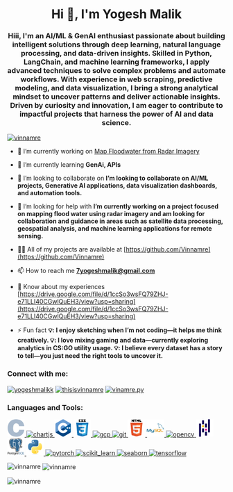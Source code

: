 <h1 align="center">Hi 👋, I'm Yogesh Malik</h1>
<h3 align="center">Hiii, I'm an AI/ML & GenAI enthusiast passionate about building intelligent solutions through deep learning, natural language processing, and data-driven insights. Skilled in Python, LangChain, and machine learning frameworks, I apply advanced techniques to solve complex problems and automate workflows. With experience in web scraping, predictive modeling, and data visualization, I bring a strong analytical mindset to uncover patterns and deliver actionable insights. Driven by curiosity and innovation, I am eager to contribute to impactful projects that harness the power of AI and data science.</h3>

<p align="left"> <a href="https://github.com/ryo-ma/github-profile-trophy"><img src="https://github-profile-trophy.vercel.app/?username=vinnamre" alt="vinnamre" /></a> </p>

- 🔭 I’m currently working on [Map Floodwater from Radar Imagery](https://github.com/Vinnamre/Map-Floodwater-from-Radar-Imagery)

- 🌱 I’m currently learning **GenAi, APIs**

- 👯 I’m looking to collaborate on **I’m looking to collaborate on AI/ML projects, Generative AI applications, data visualization dashboards, and automation tools.**

- 🤝 I’m looking for help with **I’m currently working on a project focused on mapping flood water using radar imagery and am looking for collaboration and guidance in areas such as satellite data processing, geospatial analysis, and machine learning applications for remote sensing.**

- 👨‍💻 All of my projects are available at [https://github.com/Vinnamre](https://github.com/Vinnamre)

- 📫 How to reach me **7yogeshmalik@gmail.com**

- 📄 Know about my experiences [https://drive.google.com/file/d/1ccSo3wsFQ79ZHJ-e71LLI40CGwlQuEH3/view?usp=sharing](https://drive.google.com/file/d/1ccSo3wsFQ79ZHJ-e71LLI40CGwlQuEH3/view?usp=sharing)

- ⚡ Fun fact **💡: I enjoy sketching when I’m not coding—it helps me think creatively. 💡: I love mixing gaming and data—currently exploring analytics in CS:GO utility usage. 💡: I believe every dataset has a story to tell—you just need the right tools to uncover it.**

<h3 align="left">Connect with me:</h3>
<p align="left">
<a href="https://linkedin.com/in/yogeshmalikk" target="blank"><img align="center" src="https://raw.githubusercontent.com/rahuldkjain/github-profile-readme-generator/master/src/images/icons/Social/linked-in-alt.svg" alt="yogeshmalikk" height="30" width="40" /></a>
<a href="https://kaggle.com/thisisvinnamre" target="blank"><img align="center" src="https://raw.githubusercontent.com/rahuldkjain/github-profile-readme-generator/master/src/images/icons/Social/kaggle.svg" alt="thisisvinnamre" height="30" width="40" /></a>
<a href="https://instagram.com/vinamre.py" target="blank"><img align="center" src="https://raw.githubusercontent.com/rahuldkjain/github-profile-readme-generator/master/src/images/icons/Social/instagram.svg" alt="vinamre.py" height="30" width="40" /></a>
</p>

<h3 align="left">Languages and Tools:</h3>
<p align="left"> <a href="https://www.cprogramming.com/" target="_blank" rel="noreferrer"> <img src="https://raw.githubusercontent.com/devicons/devicon/master/icons/c/c-original.svg" alt="c" width="40" height="40"/> </a> <a href="https://www.chartjs.org" target="_blank" rel="noreferrer"> <img src="https://www.chartjs.org/media/logo-title.svg" alt="chartjs" width="40" height="40"/> </a> <a href="https://www.w3schools.com/cpp/" target="_blank" rel="noreferrer"> <img src="https://raw.githubusercontent.com/devicons/devicon/master/icons/cplusplus/cplusplus-original.svg" alt="cplusplus" width="40" height="40"/> </a> <a href="https://www.w3schools.com/css/" target="_blank" rel="noreferrer"> <img src="https://raw.githubusercontent.com/devicons/devicon/master/icons/css3/css3-original-wordmark.svg" alt="css3" width="40" height="40"/> </a> <a href="https://cloud.google.com" target="_blank" rel="noreferrer"> <img src="https://www.vectorlogo.zone/logos/google_cloud/google_cloud-icon.svg" alt="gcp" width="40" height="40"/> </a> <a href="https://git-scm.com/" target="_blank" rel="noreferrer"> <img src="https://www.vectorlogo.zone/logos/git-scm/git-scm-icon.svg" alt="git" width="40" height="40"/> </a> <a href="https://www.w3.org/html/" target="_blank" rel="noreferrer"> <img src="https://raw.githubusercontent.com/devicons/devicon/master/icons/html5/html5-original-wordmark.svg" alt="html5" width="40" height="40"/> </a> <a href="https://www.mysql.com/" target="_blank" rel="noreferrer"> <img src="https://raw.githubusercontent.com/devicons/devicon/master/icons/mysql/mysql-original-wordmark.svg" alt="mysql" width="40" height="40"/> </a> <a href="https://opencv.org/" target="_blank" rel="noreferrer"> <img src="https://www.vectorlogo.zone/logos/opencv/opencv-icon.svg" alt="opencv" width="40" height="40"/> </a> <a href="https://pandas.pydata.org/" target="_blank" rel="noreferrer"> <img src="https://raw.githubusercontent.com/devicons/devicon/2ae2a900d2f041da66e950e4d48052658d850630/icons/pandas/pandas-original.svg" alt="pandas" width="40" height="40"/> </a> <a href="https://www.postgresql.org" target="_blank" rel="noreferrer"> <img src="https://raw.githubusercontent.com/devicons/devicon/master/icons/postgresql/postgresql-original-wordmark.svg" alt="postgresql" width="40" height="40"/> </a> <a href="https://www.python.org" target="_blank" rel="noreferrer"> <img src="https://raw.githubusercontent.com/devicons/devicon/master/icons/python/python-original.svg" alt="python" width="40" height="40"/> </a> <a href="https://pytorch.org/" target="_blank" rel="noreferrer"> <img src="https://www.vectorlogo.zone/logos/pytorch/pytorch-icon.svg" alt="pytorch" width="40" height="40"/> </a> <a href="https://scikit-learn.org/" target="_blank" rel="noreferrer"> <img src="https://upload.wikimedia.org/wikipedia/commons/0/05/Scikit_learn_logo_small.svg" alt="scikit_learn" width="40" height="40"/> </a> <a href="https://seaborn.pydata.org/" target="_blank" rel="noreferrer"> <img src="https://seaborn.pydata.org/_images/logo-mark-lightbg.svg" alt="seaborn" width="40" height="40"/> </a> <a href="https://www.tensorflow.org" target="_blank" rel="noreferrer"> <img src="https://www.vectorlogo.zone/logos/tensorflow/tensorflow-icon.svg" alt="tensorflow" width="40" height="40"/> </a> </p>

<p><img align="left" src="https://github-readme-stats.vercel.app/api/top-langs?username=vinnamre&show_icons=true&locale=en&layout=compact" alt="vinnamre" /></p>

<p>&nbsp;<img align="center" src="https://github-readme-stats.vercel.app/api?username=vinnamre&show_icons=true&locale=en" alt="vinnamre" /></p>

<p><img align="center" src="https://github-readme-streak-stats.herokuapp.com/?user=vinnamre&" alt="vinnamre" /></p>

